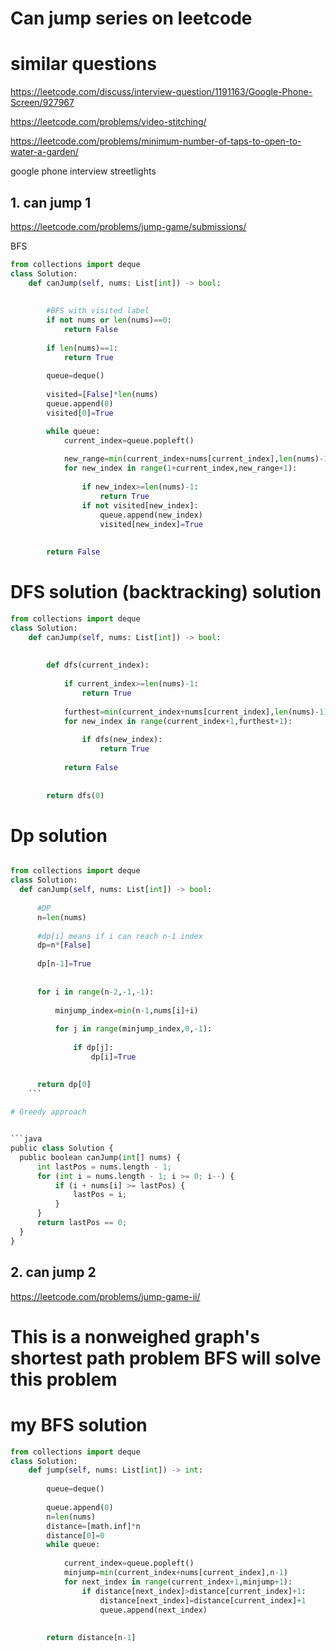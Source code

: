 # Can jump series on leetcode 


# similar questions 

https://leetcode.com/discuss/interview-question/1191163/Google-Phone-Screen/927967

 https://leetcode.com/problems/video-stitching/
 

https://leetcode.com/problems/minimum-number-of-taps-to-open-to-water-a-garden/

google phone interview streetlights


## 1. can jump 1 
https://leetcode.com/problems/jump-game/submissions/

BFS 

```python 
from collections import deque 
class Solution:
    def canJump(self, nums: List[int]) -> bool:
        
        
        #BFS with visited label 
        if not nums or len(nums)==0:
            return False 
        
        if len(nums)==1:
            return True 
        
        queue=deque()
        
        visited=[False]*len(nums)       
        queue.append(0)
        visited[0]=True 

        while queue:
            current_index=queue.popleft()
            
            new_range=min(current_index+nums[current_index],len(nums)-1)
            for new_index in range(1+current_index,new_range+1): 
                
                if new_index>=len(nums)-1:
                    return True 
                if not visited[new_index]:
                    queue.append(new_index)
                    visited[new_index]=True 
                
                
        return False 
```
# DFS solution (backtracking) solution 

```python 
from collections import deque 
class Solution:
    def canJump(self, nums: List[int]) -> bool:
        
        
        def dfs(current_index):
            
            if current_index>=len(nums)-1:
                return True 
            
            furthest=min(current_index+nums[current_index],len(nums)-1)
            for new_index in range(current_index+1,furthest+1):
                
                if dfs(new_index):
                    return True 
                
            return False 
                
        
        return dfs(0)
  ```
  
  
  # Dp solution 
  ```python
  
  from collections import deque 
class Solution:
    def canJump(self, nums: List[int]) -> bool:
        
        #DP
        n=len(nums)
        
        #dp[i] means if i can reach n-1 index 
        dp=n*[False]
        
        dp[n-1]=True 
        
        
        for i in range(n-2,-1,-1):
            
            minjump_index=min(n-1,nums[i]+i)
            
            for j in range(minjump_index,0,-1):
                
                if dp[j]:
                    dp[i]=True 
  
            
        return dp[0]
      ```
      
 # Greedy approach 
 
 
 ```java
 public class Solution {
    public boolean canJump(int[] nums) {
        int lastPos = nums.length - 1;
        for (int i = nums.length - 1; i >= 0; i--) {
            if (i + nums[i] >= lastPos) {
                lastPos = i;
            }
        }
        return lastPos == 0;
    }
}
```
## 2. can jump 2 


https://leetcode.com/problems/jump-game-ii/

# This is a nonweighed graph's shortest path problem BFS will solve this problem 

# my BFS solution 

```python
from collections import deque 
class Solution:
    def jump(self, nums: List[int]) -> int:
        
        queue=deque()
        
        queue.append(0)
        n=len(nums)
        distance=[math.inf]*n
        distance[0]=0
        while queue:
            
            current_index=queue.popleft()
            minjump=min(current_index+nums[current_index],n-1)
            for next_index in range(current_index+1,minjump+1):
                if distance[next_index]>distance[current_index]+1:
                    distance[next_index]=distance[current_index]+1
                    queue.append(next_index)
                    
        
        return distance[n-1]
```
